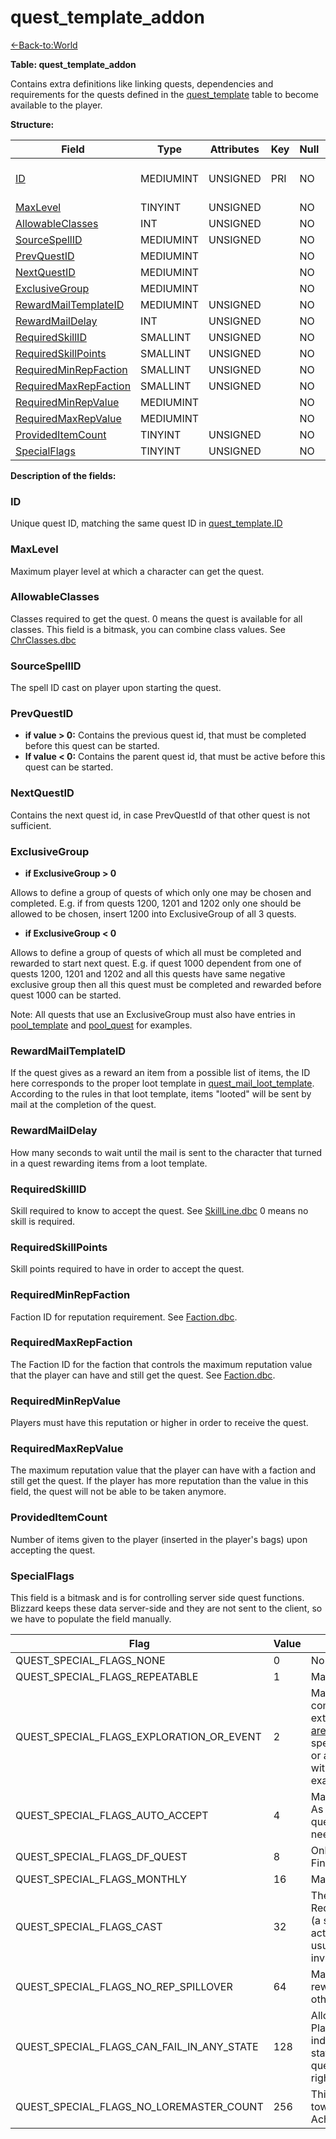 # quest_template_addon

[<-Back-to:World](database-world)

**Table: quest_template_addon**

Contains extra definitions like linking quests, dependencies and requirements for the quests defined in the [quest_template](quest_template) table to become available to the player.

**Structure:**

| Field                                           | Type      | Attributes | Key | Null | Default | Extra | Comment                               |
| ----------------------------------------------- | --------- | ---------- | --- | ---- | ------- | ----- | ------------------------------------- |
| [ID](#id)                                       | MEDIUMINT | UNSIGNED   | PRI | NO   |         |       | Unique ID linked to quest_template.ID |
| [MaxLevel](#maxlevel)                           | TINYINT   | UNSIGNED   |     | NO   |         |       |                                       |
| [AllowableClasses](#allowableclasses)           | INT       | UNSIGNED   |     | NO   |         |       |                                       |
| [SourceSpellID](#sourcespellid)                 | MEDIUMINT | UNSIGNED   |     | NO   |         |       |                                       |
| [PrevQuestID](#prevquestid)                     | MEDIUMINT |            |     | NO   |         |       |                                       |
| [NextQuestID](#nextquestid)                     | MEDIUMINT |            |     | NO   |         |       |                                       |
| [ExclusiveGroup](#exclusivegroup)               | MEDIUMINT |            |     | NO   |         |       |                                       |
| [RewardMailTemplateID](#rewardmailtemplateid)   | MEDIUMINT | UNSIGNED   |     | NO   |         |       |                                       |
| [RewardMailDelay](#rewardmaildelay)             | INT       | UNSIGNED   |     | NO   |         |       |                                       |
| [RequiredSkillID](#requiredskillid)             | SMALLINT  | UNSIGNED   |     | NO   |         |       |                                       |
| [RequiredSkillPoints](#requiredskillpoints)     | SMALLINT  | UNSIGNED   |     | NO   |         |       |                                       |
| [RequiredMinRepFaction](#requiredminrepfaction) | SMALLINT  | UNSIGNED   |     | NO   |         |       |                                       |
| [RequiredMaxRepFaction](#requiredmaxrepfaction) | SMALLINT  | UNSIGNED   |     | NO   |         |       |                                       |
| [RequiredMinRepValue](#requiredminrepvalue)     | MEDIUMINT |            |     | NO   |         |       |                                       |
| [RequiredMaxRepValue](#requiredmaxrepvalue)     | MEDIUMINT |            |     | NO   |         |       |                                       |
| [ProvidedItemCount](#provideditemcount)         | TINYINT   | UNSIGNED   |     | NO   |         |       |                                       |
| [SpecialFlags](#specialflags)                   | TINYINT   | UNSIGNED   |     | NO   |         |       |                                       |

**Description of the fields:**

### ID

Unique quest ID, matching the same quest ID in [quest_template.ID](quest_template#id)

### MaxLevel

Maximum player level at which a character can get the quest.

### AllowableClasses

Classes required to get the quest. 0 means the quest is available for all classes.
This field is a bitmask, you can combine class values. See [ChrClasses.dbc](chrclasses)

### SourceSpellID

The spell ID cast on player upon starting the quest.

### PrevQuestID

- **if value > 0:** Contains the previous quest id, that must be completed before this quest can be started.
- **If value < 0:** Contains the parent quest id, that must be active before this quest can be started.

### NextQuestID

Contains the next quest id, in case PrevQuestId of that other quest is not sufficient.

### ExclusiveGroup

- **if ExclusiveGroup > 0**

Allows to define a group of quests of which only one may be chosen and completed. E.g. if from quests 1200, 1201 and 1202 only one should be allowed to be chosen, insert 1200 into ExclusiveGroup of all 3 quests.

- **if ExclusiveGroup < 0**

Allows to define a group of quests of which all must be completed and rewarded to start next quest. E.g. if quest 1000 dependent from one of quests 1200, 1201 and 1202 and all this quests have same negative exclusive group then all this quest must be completed and rewarded before quest 1000 can be started.

Note: All quests that use an ExclusiveGroup must also have entries in [pool_template](pool_template) and [pool_quest](quest_template#examples-dealing-with-quests) for examples.

### RewardMailTemplateID

If the quest gives as a reward an item from a possible list of items, the ID here corresponds to the proper loot template in [quest_mail_loot_template](loot_template). According to the rules in that loot template, items "looted" will be sent by mail at the completion of the quest.

### RewardMailDelay

How many seconds to wait until the mail is sent to the character that turned in a quest rewarding items from a loot template.

### RequiredSkillID

Skill required to know to accept the quest. See [SkillLine.dbc](SkillLine)
0 means no skill is required.

### RequiredSkillPoints

Skill points required to have in order to accept the quest.

### RequiredMinRepFaction

Faction ID for reputation requirement. See [Faction.dbc](Faction).

### RequiredMaxRepFaction

The Faction ID for the faction that controls the maximum reputation value that the player can have and still get the quest. See [Faction.dbc](Faction).

### RequiredMinRepValue

Players must have this reputation or higher in order to receive the quest.

### RequiredMaxRepValue

The maximum reputation value that the player can have with a faction and still get the quest. If the player has more reputation than the value in this field, the quest will not be able to be taken anymore.

### ProvidedItemCount

Number of items given to the player (inserted in the player's bags) upon accepting the quest.

### SpecialFlags

This field is a bitmask and is for controlling server side quest functions. Blizzard keeps these data server-side and they are not sent to the client, so we have to populate the field manually.

| Flag                                      | Value | Description                                                                                                                                                                                                                              |
| ----------------------------------------- | ----- | ---------------------------------------------------------------------------------------------------------------------------------------------------------------------------------------------------------------------------------------- |
| QUEST_SPECIAL_FLAGS_NONE                  | 0     | No extra requirements.                                                                                                                                                                                                                   |
| QUEST_SPECIAL_FLAGS_REPEATABLE            | 1     | Makes the quest repeatable.                                                                                                                                                                                                              |
| QUEST_SPECIAL_FLAGS_EXPLORATION_OR_EVENT  | 2     | Makes the quest only completable by some external event (an entry in [areatrigger_involvedrelation](areatrigger_involvedrelation), spell effect quest complete or an entry in [spell_scripts](scripts) with command 7 as some examples). |
| QUEST_SPECIAL_FLAGS_AUTO_ACCEPT           | 4     | Make quest auto-accept. As of patch 3.3.5a only quests in the starter area need this flag.                                                                                                                                               |
| QUEST_SPECIAL_FLAGS_DF_QUEST              | 8     | Only used for Dungeon Finder quests.                                                                                                                                                                                                     |
| QUEST_SPECIAL_FLAGS_MONTHLY               | 16    | Makes the quest monthly.                                                                                                                                                                                                                 |
| QUEST_SPECIAL_FLAGS_CAST                  | 32    | The quest requires RequiredOrNpcGo killcredit (a spell cast), but NOT an actual NPC kill. This action usually involves killing an invisible "bunny" NPC.                                                                                 |
| QUEST_SPECIAL_FLAGS_NO_REP_SPILLOVER      | 64    | Makes quest not share rewarded reputation with other allied factions.                                                                                                                                                                    |
| QUEST_SPECIAL_FLAGS_CAN_FAIL_IN_ANY_STATE | 128   | Allows quest to fail in Player::FailQuest() independant of its current state, e.g. relevant for timed. quests that are 'completed' right from the beginning.                                                                             |
| QUEST_SPECIAL_FLAGS_NO_LOREMASTER_COUNT   | 256   | This quest shouldn't count towards the Loremaster Achivement.                                                                                                                                                                            |
